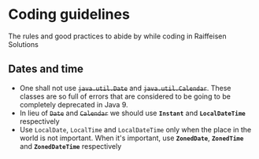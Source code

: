 # Coding guidelines
The rules and good practices to abide by while coding in Raiffeisen Solutions

## Dates and time
* One shall not use ~~`java.util.Date`~~ and ~~`java.util.Calendar`~~. These classes are so full of errors that are considered to be going to be completely deprecated in Java 9.
* In lieu of ~~`Date`~~ and ~~`Calendar`~~ we should use **`Instant`** and **`LocalDateTime`** respectively
* Use `LocalDate`, `LocalTime` and `LocalDateTime` only when the place in the world is not important. When it's important, use **`ZonedDate`**, **`ZonedTime`** and **`ZonedDateTime`** respectively
